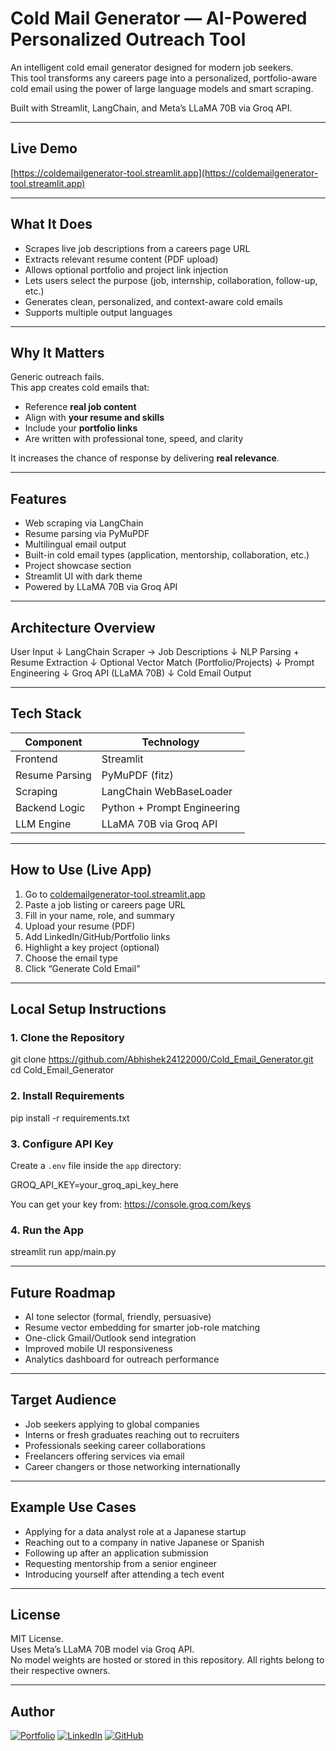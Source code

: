 # Cold Mail Generator — AI-Powered Personalized Outreach Tool

An intelligent cold email generator designed for modern job seekers.  
This tool transforms any careers page into a personalized, portfolio-aware cold email using the power of large language models and smart scraping.

Built with Streamlit, LangChain, and Meta’s LLaMA 70B via Groq API.

---

## Live Demo  
[https://coldemailgenerator-tool.streamlit.app](https://coldemailgenerator-tool.streamlit.app)

---

## What It Does

- Scrapes live job descriptions from a careers page URL  
- Extracts relevant resume content (PDF upload)  
- Allows optional portfolio and project link injection  
- Lets users select the purpose (job, internship, collaboration, follow-up, etc.)  
- Generates clean, personalized, and context-aware cold emails  
- Supports multiple output languages

---

## Why It Matters

Generic outreach fails.  
This app creates cold emails that:

- Reference **real job content**
- Align with **your resume and skills**
- Include your **portfolio links**
- Are written with professional tone, speed, and clarity

It increases the chance of response by delivering **real relevance**.

---

## Features

- Web scraping via LangChain  
- Resume parsing via PyMuPDF  
- Multilingual email output  
- Built-in cold email types (application, mentorship, collaboration, etc.)  
- Project showcase section  
- Streamlit UI with dark theme  
- Powered by LLaMA 70B via Groq API

---

## Architecture Overview

User Input
↓
LangChain Scraper → Job Descriptions
↓
NLP Parsing + Resume Extraction
↓
Optional Vector Match (Portfolio/Projects)
↓
Prompt Engineering
↓
Groq API (LLaMA 70B)
↓
Cold Email Output


---

## Tech Stack

| Component         | Technology                  |
|------------------|------------------------------|
| Frontend         | Streamlit                    |
| Resume Parsing   | PyMuPDF (fitz)               |
| Scraping         | LangChain WebBaseLoader      |
| Backend Logic    | Python + Prompt Engineering  |
| LLM Engine       | LLaMA 70B via Groq API       |

---

## How to Use (Live App)

1. Go to [coldemailgenerator-tool.streamlit.app](https://coldemailgenerator-tool.streamlit.app)  
2. Paste a job listing or careers page URL  
3. Fill in your name, role, and summary  
4. Upload your resume (PDF)  
5. Add LinkedIn/GitHub/Portfolio links  
6. Highlight a key project (optional)  
7. Choose the email type  
8. Click “Generate Cold Email”

---

## Local Setup Instructions

### 1. Clone the Repository

git clone https://github.com/Abhishek24122000/Cold_Email_Generator.git
cd Cold_Email_Generator


### 2. Install Requirements

pip install -r requirements.txt

### 3. Configure API Key

Create a `.env` file inside the `app` directory:

GROQ_API_KEY=your_groq_api_key_here

You can get your key from: https://console.groq.com/keys

### 4. Run the App

streamlit run app/main.py

---

## Future Roadmap

- AI tone selector (formal, friendly, persuasive)  
- Resume vector embedding for smarter job-role matching  
- One-click Gmail/Outlook send integration  
- Improved mobile UI responsiveness  
- Analytics dashboard for outreach performance

---

## Target Audience

- Job seekers applying to global companies  
- Interns or fresh graduates reaching out to recruiters  
- Professionals seeking career collaborations  
- Freelancers offering services via email  
- Career changers or those networking internationally

---

## Example Use Cases

- Applying for a data analyst role at a Japanese startup  
- Reaching out to a company in native Japanese or Spanish  
- Following up after an application submission  
- Requesting mentorship from a senior engineer  
- Introducing yourself after attending a tech event

---

## License

MIT License.  
Uses Meta’s LLaMA 70B model via Groq API.  
No model weights are hosted or stored in this repository. All rights belong to their respective owners.

---

## Author

[![Portfolio](https://img.shields.io/badge/Portfolio-000?style=for-the-badge&logo=firefox&logoColor=white)](https://abhishek24122000.github.io/portfolio.io/)
[![LinkedIn](https://img.shields.io/badge/LinkedIn-0A66C2?style=for-the-badge&logo=linkedin&logoColor=white)](https://www.linkedin.com/in/abhishek-palsodkar-936937183/)
[![GitHub](https://img.shields.io/badge/GitHub-171515?style=for-the-badge&logo=github&logoColor=white)](https://github.com/Abhishek24122000)
